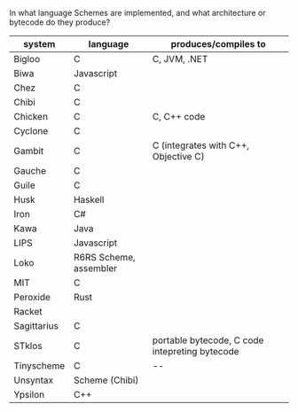 In what language Schemes are implemented, and what architecture or bytecode do they produce?

|system | language | produces/compiles to |
|---|---|---|
| Bigloo | C | C, JVM, .NET |
| Biwa | Javascript | |
| Chez | C | |
| Chibi | C | |
| Chicken | C | C, C++ code |
| Cyclone | C | |
| Gambit | C | C (integrates with C++, Objective C) |
| Gauche | C | |
| Guile | C | |
| Husk  | Haskell | |
| Iron | C# | |
| Kawa  | Java | |
| LIPS | Javascript | |
| Loko | R6RS Scheme, assembler | |
| MIT | C | |
| Peroxide | Rust | |
| Racket | | |
| Sagittarius | C | |
| STklos | C | portable bytecode, C code intepreting bytecode
| Tinyscheme | C | -- |
| Unsyntax | Scheme (Chibi) | |
| Ypsilon | C++ | |
